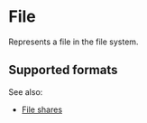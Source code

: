 <!-- TITLE: File -->
<!-- SUBTITLE: -->

# File

Represents a file in the file system.

## Supported formats

See also:
* [File shares](file-shares.md)